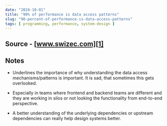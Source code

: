 ```yaml
---
date: "2024-10-01"
title: "90% of performance is data access patterns"
slug: "90-percent-of-performance-is-data-access-patterns"
tags: [ programming, performance, system-design ]
---
```




## Source - [www.swizec.com][1]

## Notes
* Underlines the importance of why understanding the data access mechanisms/patterns is important. It is sad, that sometimes this gets overlooked.
* Especially in teams where frontend and backend teams are different and they are working in silos or not looking the functionality from end-to-end perspective.
* A better understanding of the underlying dependencies or upstream dependencies can really help design systems better.



  [1]: https://swizec.com/blog/90p-of-performance-is-data-access-patterns/
